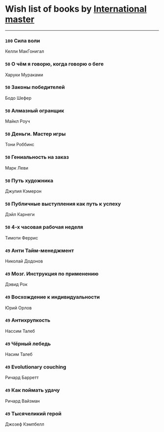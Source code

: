 # Wish list of books by [International master](http://vk.com/id74140988)
---

### `100` Сила воли
Келли МакГонигал

### `50` О чём я говорю, когда говорю о беге
Харуки Мураками

### `50` Законы победителей
Бодо Шефер

### `50` Алмазный огранщик
Майкл Роуч

### `50` Деньги. Мастер игры
Тони Роббинс

### `50` Гениальность на заказ
Марк Леви

### `50` Путь художника
Джулия Кэмерон

### `50` Публичные выступления как путь к успеху
Дэйл Карнеги

### `50` 4-х часовая рабочая неделя
Тимоти Феррис

### `49` Анти Тайм-менеджмент
Николай Додонов

### `49` Мозг. Инструкция по применению
Дэвид Рок

### `49` Восхождение к индивидуальности
Юрий Орлов

### `49` Антихрупкость
Нассим Талеб

### `49` Чёрный лебедь
Насим Талеб

### `49` Evolutionary couching
Ричард Барретт

### `49` Как поймать удачу
Ричард Вайзман

### `49` Тысячеликий герой
Джозеф Кэмпбелл

